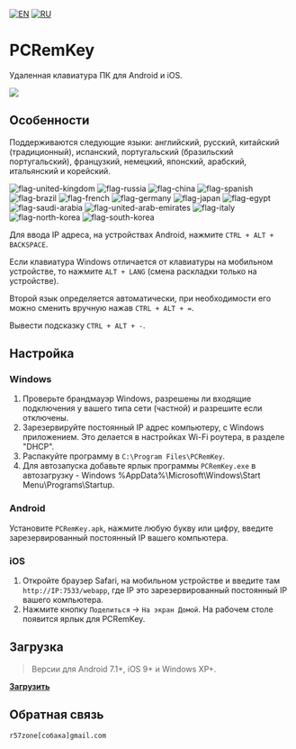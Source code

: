 [![EN](https://user-images.githubusercontent.com/9499881/33184537-7be87e86-d096-11e7-89bb-f3286f752bc6.png)](https://github.com/r57zone/PCRemKey/) 
[![RU](https://user-images.githubusercontent.com/9499881/27683795-5b0fbac6-5cd8-11e7-929c-057833e01fb1.png)](https://github.com/r57zone/PCRemKey/blob/master/README.RU.md) 
# PCRemKey

Удаленная клавиатура ПК для Android и iOS.

[![](https://github.com/user-attachments/assets/7380575f-cdb4-4d41-9368-454961ea94f6)](https://github.com/user-attachments/assets/36ecb71b-eae3-4b95-a00f-c5574b560b3b)

## Особенности
Поддерживаются следующие языки: английский, русский, китайский (традиционный), испанский, португальский (бразильский португальский), французкий, немецкий, японский, арабский, итальянский и корейский.

![flag-united-kingdom](https://github.com/user-attachments/assets/8c03c9b8-d154-466f-b9c4-6ea60278d537)
![flag-russia](https://user-images.githubusercontent.com/9499881/27683795-5b0fbac6-5cd8-11e7-929c-057833e01fb1.png)
![flag-china](https://github.com/user-attachments/assets/16848591-2baf-4300-893b-b95d5249a34e)
![flag-spanish](https://github.com/user-attachments/assets/a892b7ce-d83f-4914-9c54-9ba16c9c9e38)
![flag-brazil](https://github.com/user-attachments/assets/f2544579-81df-43b4-94c5-59c569828182)
![flag-french](https://github.com/user-attachments/assets/57f54331-32a3-4146-823c-4aa85a4c6669)
![flag-germany](https://github.com/user-attachments/assets/11066aa3-7c0d-4507-9df1-cad00fe53fad)
![flag-japan](https://github.com/user-attachments/assets/37cfc183-4de7-4d5a-a698-0da1286a6ee1)
![flag-egypt](https://github.com/user-attachments/assets/44399d0f-f05f-4d44-a4ab-13b6d7ded087)
![flag-saudi-arabia](https://github.com/user-attachments/assets/07d7d133-5a21-4bde-8c37-c1ef3772ac91)
![flag-united-arab-emirates](https://github.com/user-attachments/assets/81d3b610-a2f4-44c9-b2ad-20e4d7cfb2b2)
![flag-italy](https://github.com/user-attachments/assets/692490d6-bc53-446f-99b8-bf2becb8ec0d)
![flag-north-korea](https://github.com/user-attachments/assets/5b315a3d-6ce0-4cbb-b7a3-133ef2bcb2c5)
![flag-south-korea](https://github.com/user-attachments/assets/ed3d3778-9193-444a-85fd-ac5dd7bc91c6)


Для ввода IP адреса, на устройствах Android, нажмите `CTRL + ALT + BACKSPACE`.


Если клавиатура Windows отличается от клавиатуры на мобильном устройстве, то нажмите `ALT + LANG` (смена раскладки только на устройстве).


Второй язык определяется автоматически, при необходимости его можно сменить вручную нажав `CTRL + ALT + =`.


Вывести подсказку `CTRL + ALT + -`.

## Настройка
### Windows
1. Проверьте брандмауэр Windows, разрешены ли входящие подключения у вашего типа сети (частной) и разрешите если отключены. 
2. Зарезервируйте постоянный IP адрес компьютеру, с Windows приложением. Это делается в настройках Wi-Fi роутера, в разделе "DHCP".
3. Распакуйте программу в `C:\Program Files\PCRemKey`.
4. Для автозапуска добавьте ярлык программы `PCRemKey.exe` в автозагрузку - Windows %AppData%\Microsoft\Windows\Start Menu\Programs\Startup.

### Android
Установите `PCRemKey.apk`, нажмите любую букву или цифру, введите зарезервированный постоянный IP вашего компьютера. 

### iOS
1. Откройте браузер Safari, на мобильном устройстве и введите там `http://IP:7533/webapp`, где IP это зарезервированный постоянный IP вашего компьютера.
2. Нажмите кнопку `Поделиться` → `На экран Домой`. На рабочем столе появится ярлык для PCRemKey.

## Загрузка
>Версии для Android 7.1+, iOS 9+ и Windows XP+.

**[Загрузить](https://github.com/r57zone/PCRemKey/releases)**

## Обратная связь
`r57zone[собака]gmail.com`